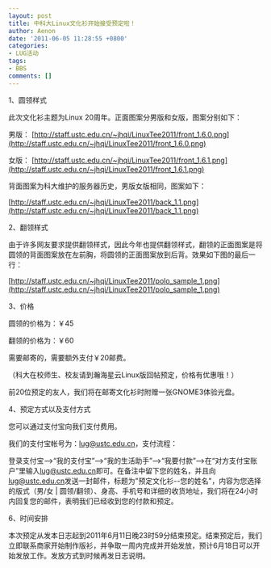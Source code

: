 ```yaml
---
layout: post
title: 中科大Linux文化衫开始接受预定啦！
author: Aenon
date: '2011-06-05 11:28:55 +0800'
categories:
- LUG活动
tags:
- BBS
comments: []
---
```

1、圆领样式

此次文化衫主题为Linux 20周年。正面图案分男版和女版，图案分别如下：

男版： [http://staff.ustc.edu.cn/~jhqi/LinuxTee2011/front_1.6.0.png](http://staff.ustc.edu.cn/~jhqi/LinuxTee2011/front_1.6.0.png)

女版： [http://staff.ustc.edu.cn/~jhqi/LinuxTee2011/front_1.6.1.png](http://staff.ustc.edu.cn/~jhqi/LinuxTee2011/front_1.6.1.png)

背面图案为科大维护的服务器历史，男版女版相同，图案如下：

[http://staff.ustc.edu.cn/~jhqi/LinuxTee2011/back_1.1.png](http://staff.ustc.edu.cn/~jhqi/LinuxTee2011/back_1.1.png)

2、翻领样式

由于许多网友要求提供翻领样式，因此今年也提供翻领样式，翻领的正面图案是将圆领的背面图案放在左前胸，将圆领的正面图案放到后背。效果如下图的最后一行：

[http://staff.ustc.edu.cn/~jhqi/LinuxTee2011/polo_sample_1.png](http://staff.ustc.edu.cn/~jhqi/LinuxTee2011/polo_sample_1.png)

3、价格

圆领的价格为：￥45

翻领的价格为：￥60

需要邮寄的，需要额外支付￥20邮费。

（科大在校师生、校友请到瀚海星云Linux版回帖预定，价格有优惠哦！）

前20位预定的友人，我们将在邮寄文化衫时附赠一张GNOME3体验光盘。

4、预定方式以及支付方式

您可以通过支付宝向我们支付费用。

我们的支付宝帐号为：[lug@ustc.edu.cn](mailto:lug@ustc.edu.cn)，支付流程：

登录支付宝-->“我的支付宝”-->“我的生活助手”-->“我要付款”-->在“对方支付宝账户”里输入[lug@ustc.edu.cn](mailto:lug@ustc.edu.cn)即可。在备注中留下您的姓名，并且向[lug@ustc.edu.cn](mailto:lug@ustc.edu.cn)发送一封邮件，标题为"预定文化衫--您的姓名"，内容为您选择的版式（男/女 | 圆领/翻领）、身高、手机号和详细的收货地址，我们将在24小时内回复您的邮件，表明我们已经收到您的付款和预定。

6、时间安排

本次预定从发本日志起到2011年6月11日晚23时59分结束预定。结束预定后，我们立即联系商家开始制作版衫，并争取一周内完成并开始发放，预计6月18日可以开始发放工作。发放方式到时候再发日志说明。
